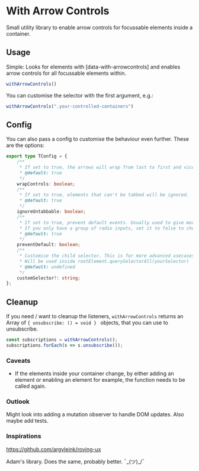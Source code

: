 # With Arrow Controls

Small utility library to enable arrow controls for focussable elements inside a container.

## Usage

Simple: 
Looks for elements with [data-with-arrowcontrols] and enables arrow controls for all focussable elements within.

```js
withArrowControls()
```

You can customise the selector with the first argument, e.g.:

```js
withArrowControls(".your-controlled-containers")
```

## Config

You can also pass a config to customise the behaviour even further. These are the options:

```ts
export type TConfig = {
    /**
     * If set to true, the arrows will wrap from last to first and vice versa.
     * @default: true
     */
    wrapControls: boolean;
    /**
     * If set to true, elements that can't be tabbed will be ignored.
     * @default: true
     */
    ignoreUntabbable: boolean;
    /**
     * If set to true, prevent default events. Usually used to give more flexibility, so radio groups dont prevent function.
     * If you only have a group of radio inputs, set it to false to check them.
     * @default: true
     */
    preventDefault: boolean;
    /**
     * Customise the child selector. This is for more advanced usecases, probably.
     * Will be used inside rootElement.querySelectorAll(yourSelector)
     * @default: undefined
     */
    customSelector?: string;
};
```


## Cleanup 

If you need / want to cleanup the listeners, `withArrowControls` returns an Array of `{ unsubscribe: () = void } ` objects, that you can use to unsubscribe.

```js
const subscriptions = withArrowControls();
subscriptions.forEach(s => s.unsubscribe());
```

### Caveats

- If the elements inside your container change, by either adding an element or enabling an element for example,
the function needs to be called again.


### Outlook

Might look into adding a mutation observer to handle DOM updates.
Also maybe add tests.

### Inspirations

https://github.com/argyleink/roving-ux

Adam's library. Does the same, probably better. ¯\_(ツ)_/¯
